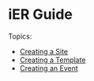 # iER Guide

Topics:

- [Creating a Site](create_site/README.md)
- [Creating a Template](create_template/README.md)
- [Creating an Event](create_event/README.md)
